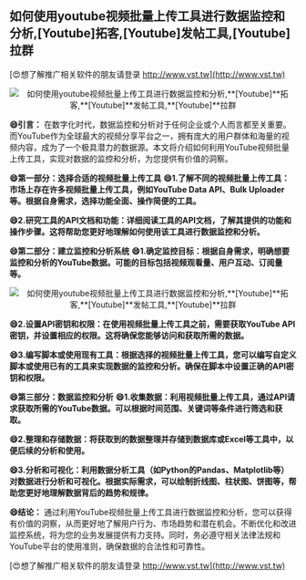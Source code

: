 ## **如何使用youtube视频批量上传工具进行数据监控和分析,**[Youtube]**拓客,**[Youtube]**发帖工具,**[Youtube]**拉群**

[😍想了解推广相关软件的朋友请登录 http://www.vst.tw](http://www.vst.tw)

 <center><img src="https://vst.tw/MP4/tuiguang/png/4.png" alt="如何使用youtube视频批量上传工具进行数据监控和分析,**[Youtube]**拓客,**[Youtube]**发帖工具,**[Youtube]**拉群"></center>

**😄引言：**
在数字化时代，数据监控和分析对于任何企业或个人而言都至关重要。而YouTube作为全球最大的视频分享平台之一，拥有庞大的用户群体和海量的视频内容，成为了一个极具潜力的数据源。本文将介绍如何利用YouTube视频批量上传工具，实现对数据的监控和分析，为您提供有价值的洞察。

**😄第一部分：选择合适的视频批量上传工具**
**😄1.了解不同的视频批量上传工具：市场上存在许多视频批量上传工具，例如YouTube Data API、Bulk Uploader等。根据自身需求，选择功能全面、操作简便的工具。**

**😄2.研究工具的API文档和功能：详细阅读工具的API文档，了解其提供的功能和操作步骤。这将帮助您更好地理解如何使用该工具进行数据监控和分析。**

**😄第二部分：建立监控和分析系统**
**😄1.确定监控目标：根据自身需求，明确想要监控和分析的YouTube数据。可能的目标包括视频观看量、用户互动、订阅量等。**

 <center><img src="https://vst.tw/MP4/tuiguang/png/3.png" alt="如何使用youtube视频批量上传工具进行数据监控和分析,**[Youtube]**拓客,**[Youtube]**发帖工具,**[Youtube]**拉群"></center>

**😄2.设置API密钥和权限：在使用视频批量上传工具之前，需要获取YouTube API密钥，并设置相应的权限。这将确保您能够访问和获取所需的数据。**

**😄3.编写脚本或使用现有工具：根据选择的视频批量上传工具，您可以编写自定义脚本或使用已有的工具来实现数据的监控和分析。确保在脚本中设置正确的API密钥和权限。**

**😄第三部分：数据监控和分析**
**😄1.收集数据：利用视频批量上传工具，通过API请求获取所需的YouTube数据。可以根据时间范围、关键词等条件进行筛选和获取。**

**😄2.整理和存储数据：将获取到的数据整理并存储到数据库或Excel等工具中，以便后续的分析和使用。**

**😄3.分析和可视化：利用数据分析工具（如Python的Pandas、Matplotlib等）对数据进行分析和可视化。根据实际需求，可以绘制折线图、柱状图、饼图等，帮助您更好地理解数据背后的趋势和规律。**

**😄结论：**
通过利用YouTube视频批量上传工具进行数据监控和分析，您可以获得有价值的洞察，从而更好地了解用户行为、市场趋势和潜在机会。不断优化和改进监控系统，将为您的业务发展提供有力支持。同时，务必遵守相关法律法规和YouTube平台的使用准则，确保数据的合法性和可靠性。

[😍想了解推广相关软件的朋友请登录 http://www.vst.tw](http://www.vst.tw)



